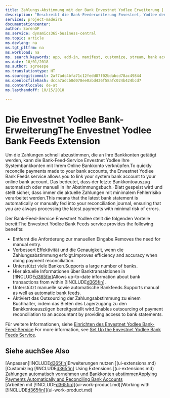 ```yaml
---
title: Zahlungs-Abstimmung mit der Bank Envestnet Yodlee Erweiterung | Microsoft Docs
description: "Beschreibt die Bank-Feederweiterung Envestnet, Yodlee den Verknüpfungen für Bankkonten sodass Sie schnell und Zahlungen zu entschädigen können."
services: project-madeira
documentationcenter: 
author: SorenGP
ms.service: dynamics365-business-central
ms.topic: article
ms.devlang: na
ms.tgt_pltfrm: na
ms.workload: na
ms. search.keywords: app, add-in, manifest, customize, stream, bank account link
ms.date: 10/01/2018
ms.author: sgroespe
ms.translationtype: HT
ms.sourcegitcommit: 2af7adc4bfa71c12fedd87f02bdabcd78ac49844
ms.openlocfilehash: dcca7adcb8d078ee0abd436f58afc024b424bcd7
ms.contentlocale: de-at
ms.lasthandoff: 10/15/2018

---
```

# <a name="the-envestnet-yodlee-bank-feeds-extension"></a><span data-ttu-id="84e74-103">Die Envestnet Yodlee Bank-Erweiterung</span><span class="sxs-lookup"><span data-stu-id="84e74-103">The Envestnet Yodlee Bank Feeds Extension</span></span>
<span data-ttu-id="84e74-104">Um die Zahlungen schnell abzustimmen, die an Ihre Bankkonten getätigt werden, kann die Bank-Feed-Service Envestnet Yodlee Ihre Systembankkonten mit Ihrem Online Bankkonto verknüpfen.</span><span class="sxs-lookup"><span data-stu-id="84e74-104">To quickly reconcile payments made to your bank accounts, the Envestnet Yodlee Bank Feeds service allows you to link your system bank account to your online bank account.</span></span> <span data-ttu-id="84e74-105">Das bedeutet, dass der letzte Bankkontoauszug automatisch oder manuell in Ihr Abstimmungsbuch.-Blatt gespeist wird und stellt sicher, dass immer die aktuelle Zahlungen mit minimalem Fehlerrisiko verarbeitet werden.</span><span class="sxs-lookup"><span data-stu-id="84e74-105">This means that the latest bank statement is automatically or manually fed into your reconciliation journal, ensuring that you are always processing the latest payments with minimal risk of errors.</span></span>

<span data-ttu-id="84e74-106">Der Bank-Feed-Service Envestnet Yodlee stellt die folgenden Vorteile bereit:</span><span class="sxs-lookup"><span data-stu-id="84e74-106">The Envestnet Yodlee Bank Feeds service provides the following benefits:</span></span>

* <span data-ttu-id="84e74-107">Entfernt die Anforderung zur manuellen Eingabe.</span><span class="sxs-lookup"><span data-stu-id="84e74-107">Removes the need for manual entry.</span></span>
* <span data-ttu-id="84e74-108">Verbessert Effektivität und die Genauigkeit, wenn die Zahlungsabstimmung erfolgt.</span><span class="sxs-lookup"><span data-stu-id="84e74-108">Improves efficiency and accuracy when doing payment reconciliation.</span></span>
* <span data-ttu-id="84e74-109">Unterstützt viele Banken.</span><span class="sxs-lookup"><span data-stu-id="84e74-109">Supports a large number of banks.</span></span>
* <span data-ttu-id="84e74-110">Hier aktuelle Informationen über Banktransaktionen in [!INCLUDE[d365fin](includes/d365fin_md.md)]</span><span class="sxs-lookup"><span data-stu-id="84e74-110">Allows up-to-date information about bank transactions from within [!INCLUDE[d365fin](includes/d365fin_md.md)].</span></span>
* <span data-ttu-id="84e74-111">Unterstützt manuelle sowie automatische Bankfeeds.</span><span class="sxs-lookup"><span data-stu-id="84e74-111">Supports manual as well as automatic bank feeds.</span></span>
* <span data-ttu-id="84e74-112">Aktiviert das Outsourcing der Zahlungsabstimmung zu einem Buchhalter, indem das Bieten des Lagerzugang zu den Bankkontoauszügen bereitgestellt wird.</span><span class="sxs-lookup"><span data-stu-id="84e74-112">Enables outsourcing of payment reconciliation to an accountant by providing access to bank statements.</span></span>

<span data-ttu-id="84e74-113">Für weitere Informationen, siehe [Einrichten des Envestnet Yodlee Bank-Feed-Service](bank-how-setup-bank-statement-service.md).</span><span class="sxs-lookup"><span data-stu-id="84e74-113">For more information, see [Set Up the Envestnet Yodlee Bank Feeds Service](bank-how-setup-bank-statement-service.md).</span></span>

## <a name="see-also"></a><span data-ttu-id="84e74-114">Siehe auch</span><span class="sxs-lookup"><span data-stu-id="84e74-114">See Also</span></span>
<span data-ttu-id="84e74-115">[Anpassen[!INCLUDE[d365fin](includes/d365fin_md.md)]Erweiterungen nutzen ](ui-extensions.md)  </span><span class="sxs-lookup"><span data-stu-id="84e74-115">[Customizing [!INCLUDE[d365fin](includes/d365fin_md.md)] Using Extensions ](ui-extensions.md)  </span></span>  
[<span data-ttu-id="84e74-116">Zahlungen automatisch vornehmen und Bankkonten abstimmen</span><span class="sxs-lookup"><span data-stu-id="84e74-116">Applying Payments Automatically and Reconciling Bank Accounts</span></span>](receivables-apply-payments-auto-reconcile-bank-accounts.md)  
<span data-ttu-id="84e74-117">[Arbeiten mit [!INCLUDE[d365fin](includes/d365fin_md.md)]](ui-work-product.md)</span><span class="sxs-lookup"><span data-stu-id="84e74-117">[Working with [!INCLUDE[d365fin](includes/d365fin_md.md)]](ui-work-product.md)</span></span>

